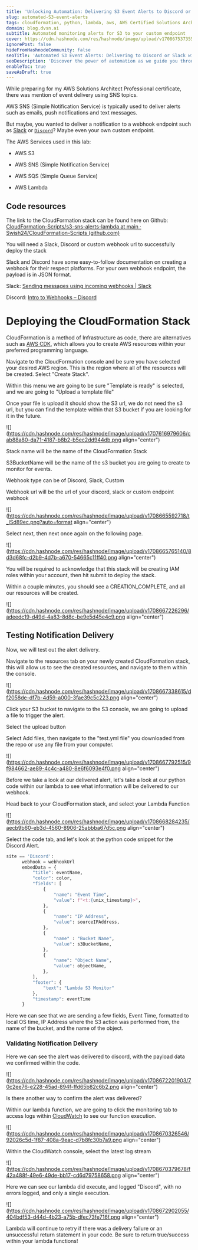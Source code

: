 ```yaml
---
title: 'Unlocking Automation: Delivering S3 Event Alerts to Discord or Slack Using AWS Lambda'
slug: automated-S3-event-alerts
tags: cloudformation, python, lambda, aws, AWS Certified Solutions Architect – Professional
domain: blog.dvsn.ai
subtitle: Automated monitoring alerts for S3 to your custom endpoint
cover: https://cdn.hashnode.com/res/hashnode/image/upload/v1708675373550/gsoJUDQP2.png?auto=format
ignorePost: false
hideFromHashnodeCommunity: false
seoTitle: 'Automated S3 Event Alerts: Delivering to Discord or Slack with Webhooks & Lambda'
seoDescription: 'Discover the power of automation as we guide you through setting up S3 event alerts seamlessly. Learn how to deliver alerts to Discord or Slack using webhooks, Lambda, and your own custom endpoints. Elevate your AWS S3 monitoring game with step-by-step instructions and insights into optimizing your workflow'
enableToc: true
saveAsDraft: true
---
```


While preparing for my AWS Solutions Architect Professional certificate, there was mention of event delivery using SNS topics.

AWS SNS (Simple Notification Service) is typically used to deliver alerts such as emails, push notifications and text messages.

But maybe, you wanted to deliver a notification to a webhook endpoint such as [Slack](https://api.slack.com/messaging/webhooks) or [`Discord`](https://support.discord.com/hc/en-us/articles/228383668-Intro-to-Webhooks)? Maybe even your own custom endpoint.

The AWS Services used in this lab:

* AWS S3
    
* AWS SNS (Simple Notification Service)
    
* AWS SQS (Simple Queue Service)
    
* AWS Lambda
    
## Code resources
The link to the CloudFormation stack can be found here on Github:  
[CloudFormation-Scripts/s3-sns-alerts-lambda at main · Swish24/CloudFormation-Scripts (github.com)](https://github.com/Swish24/CloudFormation-Scripts/tree/main/s3-sns-alerts-lambda)

You will need a Slack, Discord or custom webhook url to successfully deploy the stack

Slack and Discord have some easy-to-follow documentation on creating a webhook for their respect platforms. For your own webhook endpoint, the payload is in JSON format.

Slack: [Sending messages using incoming webhooks | Slack](https://api.slack.com/messaging/webhooks)

Discord: [Intro to Webhooks – Discord](https://support.discord.com/hc/en-us/articles/228383668-Intro-to-Webhooks)

# Deploying the CloudFormation Stack

CloudFormation is a method of Infrastructure as code, there are alternatives such as [AWS CDK](https://docs.aws.amazon.com/cdk/v2/guide/getting_started.html), which allows you to create AWS resources within your preferred programming language.

Navigate to the CloudFormation console and be sure you have selected your desired AWS region. This is the region where all of the resources will be created. Select "Create Stack".

Within this menu we are going to be sure "Template is ready" is selected, and we are going to "Upload a template file"

Once your file is upload it should show the S3 url, we do not need the s3 url, but you can find the template within that S3 bucket if you are looking for it in the future.

![](https://cdn.hashnode.com/res/hashnode/image/upload/v1707616979606/cab88a80-da71-4187-b8b2-b5ec2dd944db.png align="center")

Stack name will be the name of the CloudFormation Stack

S3BucketName will be the name of the s3 bucket you are going to create to monitor for events.

Webhook type can be of Discord, Slack, Custom

Webhook url will be the url of your discord, slack or custom endpoint webhook

![](https://cdn.hashnode.com/res/hashnode/image/upload/v1708665592718/t_lSd89ec.png?auto=format align="center")

Select next, then next once again on the following page.

![](https://cdn.hashnode.com/res/hashnode/image/upload/v1708665765140/8d3d68fc-d2b9-4d7b-a670-54665c11ff40.png align="center")

You will be required to acknowledge that this stack will be creating IAM roles within your account, then hit submit to deploy the stack.

Within a couple minutes, you should see a CREATION\_COMPLETE, and all our resources will be created.

![](https://cdn.hashnode.com/res/hashnode/image/upload/v1708667226296/adeedc19-d49d-4a83-8d8c-be9e5d45e4c9.png align="center")

## Testing Notification Delivery

Now, we will test out the alert delivery.

Navigate to the resources tab on your newly created CloudFormation stack, this will allow us to see the created resources, and navigate to them within the console.

![](https://cdn.hashnode.com/res/hashnode/image/upload/v1708667338615/df2058de-df7b-4d59-a000-3fae39c5c223.png align="center")

Click your S3 bucket to navigate to the S3 console, we are going to upload a file to trigger the alert.

Select the upload button

Select Add files, then navigate to the "test.yml file" you downloaded from the repo or use any file from your computer.

![](https://cdn.hashnode.com/res/hashnode/image/upload/v1708667792515/9f984662-ae89-4c4c-a480-8e6f6093e4f0.png align="center")

Before we take a look at our delivered alert, let's take a look at our python code within our lambda to see what information will be delivered to our webhook.

Head back to your CloudFormation stack, and select your Lambda Function

![](https://cdn.hashnode.com/res/hashnode/image/upload/v1708668284235/aecb9b60-eb3d-4560-8906-25abbba67d5c.png align="center")

Select the code tab, and let's look at the python code snippet for the Discord Alert.

```python
site == 'Discord':
      webhook = webhookUrl
      embedData = {
          "title": eventName,
          "color": color,
          "fields": [
              {
                  "name": "Event Time",
                  "value": f"<t:{unix_timestamp}>",
              },
              {
                  "name": "IP Address",
                  "value": sourceIPAddress,
              },
              {
                  "name" : "Bucket Name",
                  "value": s3BucketName,
              },
              {
                  "name": "Object Name",
                  "value": objectName,
              },
          ],
          "footer": {
              "text": "Lambda S3 Monitor"
          },
          "timestamp": eventTime
      }
```

Here we can see that we are sending a few fields, Event Time, formatted to local OS time, IP Address where the S3 action was performed from, the name of the bucket, and the name of the object.

### Validating Notification Delivery

Here we can see the alert was delivered to discord, with the payload data we confirmed within the code.

![](https://cdn.hashnode.com/res/hashnode/image/upload/v1708672201903/70c2ee76-e228-45ad-894f-ffd65b82c6b2.png align="center")

Is there another way to confirm the alert was delivered?

Within our lambda function, we are going to click the monitoring tab to access logs within [CloudWatch](https://docs.aws.amazon.com/AmazonCloudWatch/latest/logs/CWL_GettingStarted.html) to see our function execution.

![](https://cdn.hashnode.com/res/hashnode/image/upload/v1708670326546/92026c5d-1f87-408a-9eac-d7b8fc30b7a9.png align="center")

Within the CloudWatch console, select the latest log stream

![](https://cdn.hashnode.com/res/hashnode/image/upload/v1708670379678/f42a488f-49e6-49de-bb17-cd6d79758658.png align="center")

Here we can see our lambda did execute, and logged "Discord", with no errors logged, and only a single execution.

![](https://cdn.hashnode.com/res/hashnode/image/upload/v1708672902055/404bdf53-d44d-4b23-a75b-dfec73fe716f.png align="center")

Lambda will continue to retry if there was a delivery failure or an unsuccessful return statement in your code. Be sure to return true/success within your lambda functions!